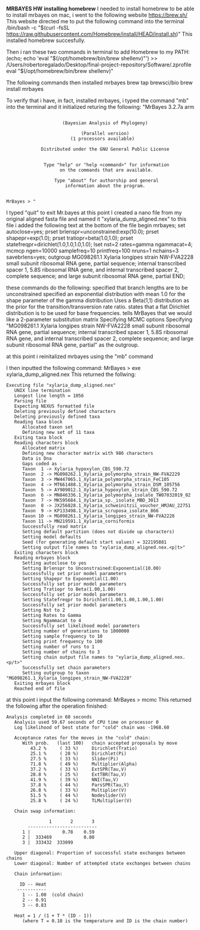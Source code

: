 **MRBAYES HW**
**installing homebrew**
I needed to install homebrew to be able to install mrbayes on mac, i went to the following website 
    https://brew.sh/
This website directed me to put the following command into the terminal
    /bin/bash -c "$(curl -fsSL https://raw.githubusercontent.com/Homebrew/install/HEAD/install.sh)"
This installed homebrew succesfully.

Then i ran these two commands in terminal to add Homebrew to my PATH:
    (echo; echo 'eval "$(/opt/homebrew/bin/brew shellenv)"') >> /Users/robertoregalado/Desktop/final-project-repository/Software/.zprofile
    eval "$(/opt/homebrew/bin/brew shellenv)"

The following commands then installed mrbayes
    brew tap brewsci/bio
    brew install mrbayes

To verify that i have, in fact, installed mrbayes, i typed the command "mb" into the terminal and it initialized returing the following:
 "MrBayes 3.2.7a arm
 ```

                      (Bayesian Analysis of Phylogeny)

                             (Parallel version)
                         (1 processors available)

              Distributed under the GNU General Public License


               Type "help" or "help <command>" for information
                     on the commands that are available.

                   Type "about" for authorship and general
                       information about the program.


MrBayes > "
```
I typed "quit" to exit Mr.bayes at this point
I created a nano file from my original aligned fasta file and named it "xylaria_dump_aligned.nex"  to this file i added the following text at the bottom of the file 
    begin mrbayes;
 set autoclose=yes;
 prset brlenspr=unconstrained:exp(10.0);
 prset shapepr=exp(1.0);
 prset tratiopr=beta(1.0,1.0);
 prset statefreqpr=dirichlet(1.0,1.0,1.0,1.0);
 lset nst=2 rates=gamma ngammacat=4;
 mcmcp ngen=10000 samplefreq=10 printfreq=100 nruns=1 nchains=3 savebrlens=yes;
 outgroup MG098261.1 Xylaria longipes strain NW-FVA2228 small subunit ribosomal RNA gene, partial sequence; internal transcribed spacer 1, 5.8S ribosomal RNA gene, and internal transcribed spacer 2, complete sequence; and large subunit ribosomal RNA gene, partial
END;

these commands do the following:
specified that branch lengths are to be unconstrained
specified an exponential distribution with mean 1.0 for the shape parameter of the gamma distribution
Uses a Beta(1,1) distribution as the prior for the transition/transversion rate ratio.
states that a flat Dirichlet distribution is to be used for base frequencies.
tells MrBayes that we would like a 2-parameter substitution matrix
Specifying MCMC options
Specifying "MG098261.1 Xylaria longipes strain NW-FVA2228 small subunit ribosomal RNA gene, partial sequence; internal transcribed spacer 1, 5.8S ribosomal RNA gene, and internal transcribed spacer 2, complete sequence; and large subunit ribosomal RNA gene, partial" as the outgroup.

at this point i reinitalized mrbayes using the "mb" command


I then inputted the following command:
    MrBayes > exe xylaria_dump_aligned.nex
This returned the follwing:
```
Executing file "xylaria_dump_aligned.nex"
   UNIX line termination
   Longest line length = 1056
   Parsing file
   Expecting NEXUS formatted file
   Deleting previously defined characters
   Deleting previously defined taxa
   Reading taxa block
      Allocated taxon set
      Defining new set of 11 taxa
   Exiting taxa block
   Reading characters block
      Allocated matrix
      Defining new character matrix with 986 characters
      Data is Dna
      Gaps coded as -
      Taxon  1 -> Xylaria_hypoxylon_CBS_590.72
      Taxon  2 -> MG098262.1_Xylaria_polymorpha_strain_NW-FVA2229
      Taxon  3 -> MW447065.1_Xylaria_polymorpha_strain_FeC105
      Taxon  4 -> MT661488.1_Xylaria_polymorpha_strain_DSM_105756
      Taxon  5 -> AY909012.1_Xylaria_hypoxylon_strain_CBS_590.72
      Taxon  6 -> MN846336.1_Xylaria_polymorpha_isolate_TW07032019_02
      Taxon  7 -> MK595684.1_Xylaria_sp._isolate_MBD_3013
      Taxon  8 -> JX256828.1_Xylaria_schweinitzii_voucher_HMJAU_22751
      Taxon  9 -> KP133498.1_Xylaria_scruposa_isolate_866
      Taxon 10 -> MG098261.1_Xylaria_longipes_strain_NW-FVA2228
      Taxon 11 -> MN219591.1_Xylaria_corniformis
      Successfully read matrix
      Setting default partition (does not divide up characters)
      Setting model defaults
      Seed (for generating default start values) = 322195881
      Setting output file names to "xylaria_dump_aligned.nex.<p|t>"
   Exiting characters block
   Reading mrbayes block
      Setting autoclose to yes
      Setting Brlenspr to Unconstrained:Exponential(10.00)
      Successfully set prior model parameters
      Setting Shapepr to Exponential(1.00)
      Successfully set prior model parameters
      Setting Tratiopr to Beta(1.00,1.00)
      Successfully set prior model parameters
      Setting Statefreqpr to Dirichlet(1.00,1.00,1.00,1.00)
      Successfully set prior model parameters
      Setting Nst to 2
      Setting Rates to Gamma
      Setting Ngammacat to 4
      Successfully set likelihood model parameters
      Setting number of generations to 1000000
      Setting sample frequency to 10
      Setting print frequency to 100
      Setting number of runs to 1
      Setting number of chains to 3
      Setting chain output file names to "xylaria_dump_aligned.nex.<p/t>"
      Successfully set chain parameters
      Setting outgroup to taxon "MG098261.1_Xylaria_longipes_strain_NW-FVA2228"
   Exiting mrbayes block
   Reached end of file
```
at this point i input the following command:
MrBayes > mcmc
This returned the following after the operation finished:
```
Analysis completed in 60 seconds
   Analysis used 59.67 seconds of CPU time on processor 0
   Log likelihood of best state for "cold" chain was -1968.60

   Acceptance rates for the moves in the "cold" chain:
      With prob.   (last 100)   chain accepted proposals by move
         43.2 %     ( 33 %)     Dirichlet(Tratio)
         25.1 %     ( 28 %)     Dirichlet(Pi)
         27.5 %     ( 33 %)     Slider(Pi)
         71.8 %     ( 49 %)     Multiplier(Alpha)
         37.2 %     ( 33 %)     ExtSPR(Tau,V)
         28.8 %     ( 25 %)     ExtTBR(Tau,V)
         41.9 %     ( 39 %)     NNI(Tau,V)
         37.8 %     ( 44 %)     ParsSPR(Tau,V)
         26.8 %     ( 33 %)     Multiplier(V)
         51.5 %     ( 44 %)     Nodeslider(V)
         25.8 %     ( 24 %)     TLMultiplier(V)

   Chain swap information:

                1       2       3 
        --------------------------
      1 |            0.78    0.59 
      2 |  333469            0.80 
      3 |  333432  333099         

   Upper diagonal: Proportion of successful state exchanges between chains
   Lower diagonal: Number of attempted state exchanges between chains

   Chain information:

     ID -- Heat 
    -----------
      1 -- 1.00  (cold chain)
      2 -- 0.91 
      3 -- 0.83 

   Heat = 1 / (1 + T * (ID - 1))
      (where T = 0.10 is the temperature and ID is the chain number)
```


